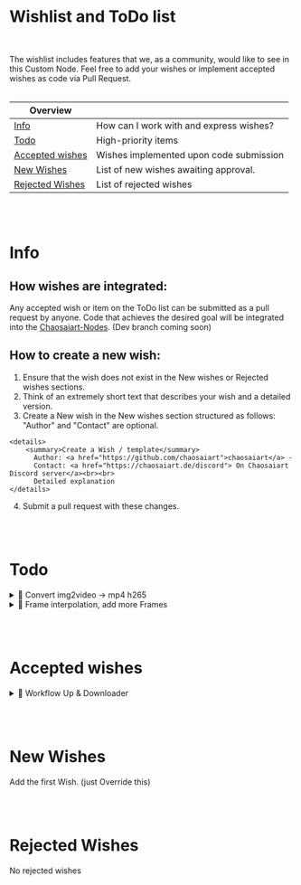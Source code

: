 # Wishlist and ToDo list 
<br>

The wishlist includes features that we, as a community, would like to see in this Custom Node.
Feel free to add your wishes or implement accepted wishes as code via Pull Request.<br><br>

| Overview                        |             |
|-------------------------------|-----------------|
| [Info](#info)                | How can I work with and express wishes?   |
| [Todo](#todo)                 | High-priority items   |
| [Accepted wishes](#accepted-wishes) | Wishes implemented upon code submission |
| [New Wishes](#new-wishes)     | List of new wishes awaiting approval.   |
| [Rejected Wishes](#reject-wishes) | List of rejected wishes |

<br><br>

# Info 
## How wishes are integrated:
Any accepted wish or item on the ToDo list can be submitted as a pull request by anyone. Code that achieves the desired goal will be integrated into the [Chaosaiart-Nodes](https://github.com/chaosaiart/Chaosaiart-Nodes). (Dev branch coming soon)

## How to create a new wish: 
1. Ensure that the wish does not exist in the New wishes or Rejected wishes sections.
2. Think of an extremely short text that describes your wish and a detailed version.
3. Create a New wish in the New wishes section structured as follows:
  "Author" and "Contact" are optional.
```
<details>
    <summary>Create a Wish / template</summary> 
      Author: <a href="https://github.com/chaosaiart">chaosaiart</a> - 
      Contact: <a href="https://chaosaiart.de/discord"> On Chaosaiart Discord server</a><br><br> 
      Detailed explanation 
</details>
```

4. Submit a pull request with these changes.
   
<br><br>

# Todo 

<details>
  <summary>🔶 Convert img2video -> mp4 h265</summary> 
  Author: <a href="https://github.com/chaosaiart">chaosaiart</a> - 
  Contact: <a href="https://chaosaiart.de/discord"> On Chaosaiart Discord server</a><br><br>
  Current output: mp4
  Desired output: mp4 h264
  I think for that, ffmpg is required. 
</details>


<details>
  <summary>🔶 Frame interpolation, add more Frames</summary> 
  Author: <a href="https://github.com/chaosaiart">chaosaiart</a> - 
  Contact: <a href="https://chaosaiart.de/discord"> On Chaosaiart Discord server</a><br><br>
  using Rife ai model  
  mp4 -> mp4 + extraframe
  best way -> connectors Dots by 🔶 Convert img2video "FRAME_MODEL"
  "FRAME_MODEL" = Model + the number of frames to be added <br> 
</details>

<br><br>

# Accepted wishes 

<details>
  <summary>🔶 Workflow Up & Downloader</summary> 
  Author: <a href="https://github.com/chaosaiart">chaosaiart</a> - 
  Contact: <a href="https://chaosaiart.de/discord"> On Chaosaiart Discord server</a><br><br>  
  2xButton in 1 element ( CSS / JS / HTML ), moveable
  1. Upload -> Uploading Workflow , 
  1.1.input: 
  1.1.1. Result img/ Video / Gif (convert < 50mb)
  1.1.2. Headline + Describe 
  1.1.3. One time Email adress, ever Node get a random user ID -> "xasd213qwf211e" save in the Node
  1.1.4. send to server function https://node.chaosaiart.de/workflow/upload
  2. Download -> Open a PopUp Window. 
  2.1. Each Item : Img/Video/gif + Headline, download + Open more Infos
  2.2. Section -> Chaosaiart Upload(Trusted Upload) / Community Upload (Own Risk) 
  2.3. Filter -> New , popular (likes/dislikes), Tags, Trusted Score , Workflow do what its have to do score 
  2.4. Downloading -> open workflow + Open Voting system, when workflow is open. 
  2.5. Voting system : Like, Trusted (?) / Risk (Virus Node included), add Tag (?) 

  Contact: [On Chaosaiart Discord server]{https://chaosaiart.de/discord}
</details>

<br><br>

# New Wishes  
Add the first Wish. (just Override this)

<br><br>

# Rejected Wishes 
No rejected wishes 

 